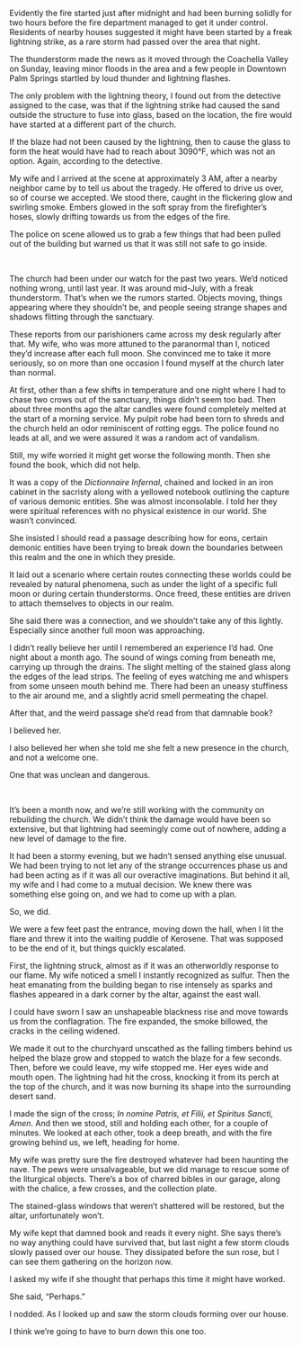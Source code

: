  Evidently the fire started just after midnight and had been burning solidly for two hours before the fire department managed to get it under control. Residents of nearby houses suggested it might have been started by a freak lightning strike, as a rare storm had passed over the area that night.

The thunderstorm made the news as it moved through the Coachella Valley on Sunday, leaving minor floods in the area and a few people in Downtown Palm Springs startled by loud thunder and lightning flashes. 

The only problem with the lightning theory, I found out from the detective assigned to the case, was that if the lightning strike had caused the sand outside the structure to fuse into glass, based on the location, the fire would have started at a different part of the church.

If the blaze had not been caused by the lightning, then to cause the glass to form the heat would have had to reach about 3090°F, which was not an option. Again, according to the detective.

My wife and I arrived at the scene at approximately 3 AM, after a nearby neighbor came by to tell us about the tragedy. He offered to drive us over, so of course we accepted. We stood there, caught in the flickering glow and swirling smoke. Embers glowed in the soft spray from the firefighter’s hoses, slowly drifting towards us from the edges of the fire.

The police on scene allowed us to grab a few things that had been pulled out of the building but warned us that it was still not safe to go inside. 

&#x200B;

The church had been under our watch for the past two years. We’d noticed nothing wrong, until last year. It was around mid-July, with a freak thunderstorm. That’s when we the rumors started. Objects moving, things appearing where they shouldn’t be, and people seeing strange shapes and shadows flitting through the sanctuary.

These reports from our parishioners came across my desk regularly after that. My wife, who was more attuned to the paranormal than I, noticed they’d increase after each full moon. She convinced me to take it more seriously, so on more than one occasion I found myself at the church later than normal.

At first, other than a few shifts in temperature and one night where I had to chase two crows out of the sanctuary, things didn’t seem too bad. Then about three months ago the altar candles were found completely melted at the start of a morning service. My pulpit robe had been torn to shreds and the church held an odor reminiscent of rotting eggs. The police found no leads at all, and we were assured it was a random act of vandalism.

Still, my wife worried it might get worse the following month. Then she found the book, which did not help.

It was a copy of the *Dictionnaire Infernal*, chained and locked in an iron cabinet in the sacristy along with a yellowed notebook outlining the capture of various demonic entities. She was almost inconsolable. I told her they were spiritual references with no physical existence in our world. She wasn’t convinced.

She insisted I should read a passage describing how for eons, certain demonic entities have been trying to break down the boundaries between this realm and the one in which they preside.

It laid out a scenario where certain routes connecting these worlds could be revealed by natural phenomena, such as under the light of a specific full moon or during certain thunderstorms. Once freed, these entities are driven to attach themselves to objects in our realm.

She said there was a connection, and we shouldn’t take any of this lightly. Especially since another full moon was approaching.  

I didn’t really believe her until I remembered an experience I’d had. One night about a month ago. The sound of wings coming from beneath me, carrying up through the drains. The slight melting of the stained glass along the edges of the lead strips. The feeling of eyes watching me and whispers from some unseen mouth behind me. There had been an uneasy stuffiness to the air around me, and a slightly acrid smell permeating the chapel.

After that, and the weird passage she’d read from that damnable book?

I believed her.

I also believed her when she told me she felt a new presence in the church, and not a welcome one.

One that was unclean and dangerous.

&#x200B;

It’s been a month now, and we’re still working with the community on rebuilding the church. We didn’t think the damage would have been so extensive, but that lightning had seemingly come out of nowhere, adding a new level of damage to the fire.

It had been a stormy evening, but we hadn’t sensed anything else unusual. We had been trying to not let any of the strange occurrences phase us and had been acting as if it was all our overactive imaginations. But behind it all, my wife and I had come to a mutual decision. We knew there was something else going on, and we had to come up with a plan.

So, we did.

We were a few feet past the entrance, moving down the hall, when I lit the flare and threw it into the waiting puddle of Kerosene. That was supposed to be the end of it, but things quickly escalated.

First, the lightning struck, almost as if it was an otherworldly response to our flame. My wife noticed a smell I instantly recognized as sulfur. Then the heat emanating from the building began to rise intensely as sparks and flashes appeared in a dark corner by the altar, against the east wall.

I could have sworn I saw an unshapeable blackness rise and move towards us from the conflagration. The fire expanded, the smoke billowed, the cracks in the ceiling widened.

We made it out to the churchyard unscathed as the falling timbers behind us helped the blaze grow and stopped to watch the blaze for a few seconds. Then, before we could leave, my wife stopped me. Her eyes wide and mouth open. The lightning had hit the cross, knocking it from its perch at the top of the church, and it was now burning its shape into the surrounding desert sand.

I made the sign of the cross; *In nomine Patris, et Filii, et Spiritus Sancti, Amen*. And then we stood, still and holding each other, for a couple of minutes. We looked at each other, took a deep breath, and with the fire growing behind us, we left, heading for home.

My wife was pretty sure the fire destroyed whatever had been haunting the nave. The pews were unsalvageable, but we did manage to rescue some of the liturgical objects. There’s a box of charred bibles in our garage, along with the chalice, a few crosses, and the collection plate.

The stained-glass windows that weren’t shattered will be restored, but the altar, unfortunately won’t. 

My wife kept that damned book and reads it every night. She says there’s no way anything could have survived that, but last night a few storm clouds slowly passed over our house. They dissipated before the sun rose, but I can see them gathering on the horizon now.

I asked my wife if she thought that perhaps this time it might have worked.

She said, “Perhaps.”

I nodded. As I looked up and saw the storm clouds forming over our house.

I think we’re going to have to burn down this one too.